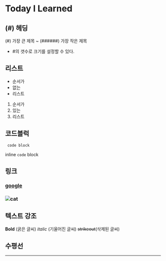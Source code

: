 # Today I Learned
## (#) 헤딩

(#) 가장 큰 제목 ~ (######) 가장 작은 제목
- #의 갯수로 크기를 설정할 수 있다.


## 리스트

- 순서가
- 없는
- 리스트

1. 순서가
2. 있는
3. 리스트



## 코드블럭

``` code block```

inline `code` block



## 링크

### [google](https://www.google.com)

### ![cat](C:\Users\wodnj\Desktop\cat.jpg)



## 텍스트 강조

**Bold** (굵은 글씨)  *italic* (기울어진 글씨)   ~~strikeout~~(삭제된 글씨)


## 수평선

---



